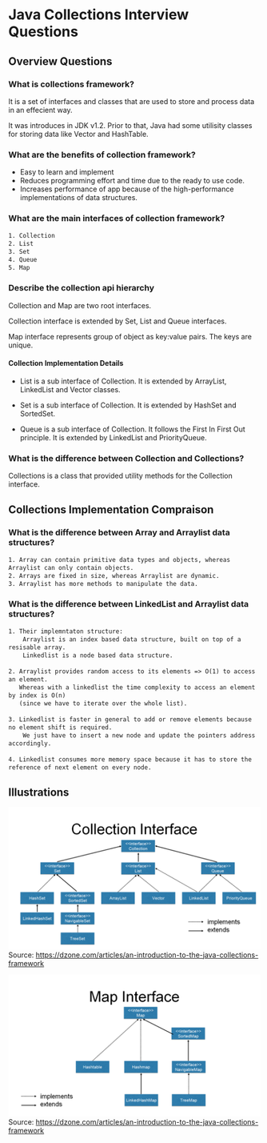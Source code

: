 # Java Collections Interview Questions

## Overview Questions

### What is collections framework?
It is a set of interfaces and classes that are used to store and process data in an effecient way.

It was introduces in JDK v1.2. 
Prior to that, Java had some utilisity classes for storing data like Vector and HashTable.

### What are the benefits of collection framework?

- Easy to learn and implement
- Reduces programming effort and time due to the ready to use code.
- Increases performance of app because of the high-performance implementations of data structures.

### What are the main interfaces of collection framework?

    1. Collection
    2. List
    3. Set
    4. Queue
    5. Map
    
### Describe the collection api hierarchy

Collection and Map are two root interfaces.

Collection interface is extended by Set, List and Queue interfaces.

Map interface represents group of object as key:value pairs. The keys are unique.

#### Collection Implementation Details

- List is a sub interface of Collection. It is extended by ArrayList, LinkedList and Vector classes.

- Set is a sub interface of Collection. It is extended by HashSet and SortedSet.

- Queue is a sub interface of Collection. It follows the First In First Out principle. It is extended by LinkedList and PriorityQueue. 


### What is the difference between Collection and Collections?

Collections is a class that provided utility methods for the Collection interface.

## Collections Implementation Compraison

### What is the difference between Array and Arraylist data structures?

    1. Array can contain primitive data types and objects, whereas Arraylist can only contain objects.
    2. Arrays are fixed in size, whereas Arraylist are dynamic.
    3. Arraylist has more methods to manipulate the data.
    
### What is the difference between LinkedList and Arraylist data structures?

    1. Their implemntaton structure:
        Arraylist is an index based data structure, built on top of a resisable array.
        Linkedlist is a node based data structure.
        
    2. Arraylist provides random access to its elements => O(1) to access an element.
       Whereas with a linkedlist the time complexity to access an element by index is O(n) 
       (since we have to iterate over the whole list).
       
    3. Linkedlist is faster in general to add or remove elements because no element shift is required. 
        We just have to insert a new node and update the pointers address accordingly.
        
    4. Linkedlist consumes more memory space because it has to store the reference of next element on every node.     

    


## Illustrations

![](images/collection-interface-hierarchy.png)
Source: https://dzone.com/articles/an-introduction-to-the-java-collections-framework

![](images/map-interface-hierarchy.png)
Source: https://dzone.com/articles/an-introduction-to-the-java-collections-framework